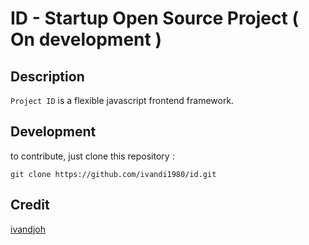 # ID - Startup Open Source Project ( On development )

## Description

`Project ID` is a flexible javascript frontend framework.

## Development

to contribute, just clone this repository :

```
git clone https://github.com/ivandi1980/id.git
```

## Credit 

[ivandjoh](https://linkedin.com/in/ivandjoh)
